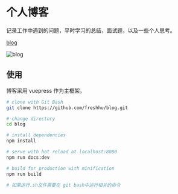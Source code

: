 

# 个人博客

记录工作中遇到的问题，平时学习的总结，面试题，以及一些个人思考。

[blog](https://freshhu.github.io/blog/)

![blog](https://freshhu.github.io/blog/blog.png)

## 使用

博客采用 vuepress 作为主框架。

```sh
# clone with Git Bash
git clone https://github.com/freshhu/blog.git

# change directory
cd blog

# install dependencies
npm install

# serve with hot reload at localhost:8080
npm run docs:dev

# build for production with minification
npm run build

# 如果运行.sh文件需要在 git bash中运行相关的命令

```